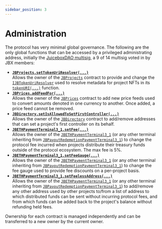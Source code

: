 ```yaml
---
sidebar_position: 3
---
```

# Administration

The protocol has very minimal global governance. The following are the only global functions that can be accessed by a privileged administrating address, initially the [JuiceboxDAO multisig](https://gnosis-safe.io/app/eth:0xAF28bcB48C40dBC86f52D459A6562F658fc94B1e/home), a 9 of 14 multisig voted in by JBX members:

* **[`JBProjects.setTokenUriResolver(...)`](/dev/api/contracts/jbprojects/write/settokenuriresolver.md)**<br/>
  Allows the owner of the [`JBProjects`](/dev/api/contracts/jbprojects/README.md) contract to provide and change the [`IJBTokenUriResolver`](/dev/api/interfaces/ijbtokenuriresolver.md) used to resolve metadata for project NFTs in its [`tokenURI(...)`](/dev/api/contracts/jbprojects/read/tokenuri.md) function.
  <br/>
* **[`JBPrices.addFeedFor(...)`](/dev/api/contracts/jbprices/write/addfeed.md)**<br/>
  Allows the owner of the [`JBPrices`](/dev/api/contracts/jbprices/README.md) contract to add new price feeds used to convert amounts denoted in one currency to another. Once added, a price feed cannot be removed.
  <br/>
* **[`JBDirectory.setIsAllowedToSetFirstController(...)`](/dev/api/contracts/jbdirectory/write/setisallowedtosetfirstcontroller.md)**<br/>
  Allows the owner of the [`JBDirectory`](/dev/api/contracts/jbdirectory/README.md) contract to add/remove addresses that can set a project's first controller on its behalf.
  <br/>
* **[`JBETHPaymentTerminal3_1.setFee(...)`](/dev/api/contracts/or-payment-terminals/or-abstract/jbpayoutredemptionpaymentterminal3_1/#setfee)**<br/>
  Allows the owner of the [`JBETHPaymentTerminal3_1`](/dev/api/contracts/or-payment-terminals/jbethpaymentterminal3_1/) (or any other terminal inheriting from [`JBPayoutRedemptionPaymentTerminal3_1`](/dev/api/contracts/or-payment-terminals/or-abstract/jbpayoutredemptionpaymentterminal3_1/)) to change the protocol fee incurred when projects distribute their treasury funds outside of the protocol ecosystem. The max fee is 5%.
  <br/>
* **[`JBETHPaymentTerminal3_1.setFeeGauge(...)`](/dev/api/contracts/or-payment-terminals/or-abstract/jbpayoutredemptionpaymentterminal3_1/#setfeegauge)**<br/>
  Allows the owner of the [`JBETHPaymentTerminal3_1`](/dev/api/contracts/or-payment-terminals/jbethpaymentterminal3_1/) (or any other terminal inheriting from [`JBPayoutRedemptionPaymentTerminal3_1`](/dev/api/contracts/or-payment-terminals/or-abstract/jbpayoutredemptionpaymentterminal3_1/)) to change the fee gauge used to provide fee discounts on a per-project basis.
  <br/>
* **[`JBETHPaymentTerminal3_1.setFeelessAddress(...)`](/dev/api/contracts/or-payment-terminals/or-abstract/jbpayoutredemptionpaymentterminal3_1/#setfeelessaddress)**<br/>
  Allows the owner of the [`JBETHPaymentTerminal3_1`](/dev/api/contracts/or-payment-terminals/jbethpaymentterminal3_1/) (or any other terminal inheriting from [`JBPayoutRedemptionPaymentTerminal3_1`](/dev/api/contracts/or-payment-terminals/or-abstract/jbpayoutredemptionpaymentterminal3_1/)) to add/remove any other address used by other projects to/from a list of address to which distributed funds can be sent without incurring protocol fees, and from which funds can be added back to the project's balance without refunding held fees.
  <br/>

Ownership for each contract is managed independently and can be transferred to a new owner by the current owner.

